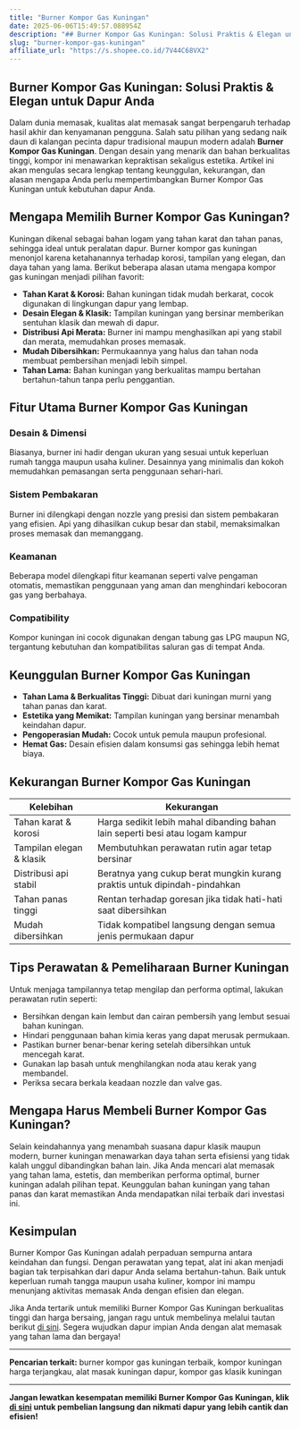 ```yaml
---
title: "Burner Kompor Gas Kuningan"
date: 2025-06-06T15:49:57.088954Z
description: "## Burner Kompor Gas Kuningan: Solusi Praktis & Elegan untuk Dapur Anda..."
slug: "burner-kompor-gas-kuningan"
affiliate_url: "https://s.shopee.co.id/7V44C68VX2"
---
```

## Burner Kompor Gas Kuningan: Solusi Praktis & Elegan untuk Dapur Anda

Dalam dunia memasak, kualitas alat memasak sangat berpengaruh terhadap hasil akhir dan kenyamanan pengguna. Salah satu pilihan yang sedang naik daun di kalangan pecinta dapur tradisional maupun modern adalah **Burner Kompor Gas Kuningan**. Dengan desain yang menarik dan bahan berkualitas tinggi, kompor ini menawarkan kepraktisan sekaligus estetika. Artikel ini akan mengulas secara lengkap tentang keunggulan, kekurangan, dan alasan mengapa Anda perlu mempertimbangkan Burner Kompor Gas Kuningan untuk kebutuhan dapur Anda.

## Mengapa Memilih Burner Kompor Gas Kuningan?

Kuningan dikenal sebagai bahan logam yang tahan karat dan tahan panas, sehingga ideal untuk peralatan dapur. Burner kompor gas kuningan menonjol karena ketahanannya terhadap korosi, tampilan yang elegan, dan daya tahan yang lama. Berikut beberapa alasan utama mengapa kompor gas kuningan menjadi pilihan favorit:

- **Tahan Karat & Korosi:** Bahan kuningan tidak mudah berkarat, cocok digunakan di lingkungan dapur yang lembap.
- **Desain Elegan & Klasik:** Tampilan kuningan yang bersinar memberikan sentuhan klasik dan mewah di dapur.
- **Distribusi Api Merata:** Burner ini mampu menghasilkan api yang stabil dan merata, memudahkan proses memasak.
- **Mudah Dibersihkan:** Permukaannya yang halus dan tahan noda membuat pembersihan menjadi lebih simpel.
- **Tahan Lama:** Bahan kuningan yang berkualitas mampu bertahan bertahun-tahun tanpa perlu penggantian.

## Fitur Utama Burner Kompor Gas Kuningan

### Desain & Dimensi
Biasanya, burner ini hadir dengan ukuran yang sesuai untuk keperluan rumah tangga maupun usaha kuliner. Desainnya yang minimalis dan kokoh memudahkan pemasangan serta penggunaan sehari-hari.

### Sistem Pembakaran
 Burner ini dilengkapi dengan nozzle yang presisi dan sistem pembakaran yang efisien. Api yang dihasilkan cukup besar dan stabil, memaksimalkan proses memasak dan memanggang.

### Keamanan
Beberapa model dilengkapi fitur keamanan seperti valve pengaman otomatis, memastikan penggunaan yang aman dan menghindari kebocoran gas yang berbahaya.

### Compatibility
Kompor kuningan ini cocok digunakan dengan tabung gas LPG maupun NG, tergantung kebutuhan dan kompatibilitas saluran gas di tempat Anda.

## Keunggulan Burner Kompor Gas Kuningan

- **Tahan Lama & Berkualitas Tinggi:** Dibuat dari kuningan murni yang tahan panas dan karat.
- **Estetika yang Memikat:** Tampilan kuningan yang bersinar menambah keindahan dapur.
- **Pengoperasian Mudah:** Cocok untuk pemula maupun profesional.
- **Hemat Gas:** Desain efisien dalam konsumsi gas sehingga lebih hemat biaya.

## Kekurangan Burner Kompor Gas Kuningan

| Kelebihan | Kekurangan |
|--------------|--------------|
| Tahan karat & korosi | Harga sedikit lebih mahal dibanding bahan lain seperti besi atau logam kampur |
| Tampilan elegan & klasik | Membutuhkan perawatan rutin agar tetap bersinar |
| Distribusi api stabil | Beratnya yang cukup berat mungkin kurang praktis untuk dipindah-pindahkan |
| Tahan panas tinggi | Rentan terhadap goresan jika tidak hati-hati saat dibersihkan |
| Mudah dibersihkan | Tidak kompatibel langsung dengan semua jenis permukaan dapur |

## Tips Perawatan & Pemeliharaan Burner Kuningan

Untuk menjaga tampilannya tetap mengilap dan performa optimal, lakukan perawatan rutin seperti:

- Bersihkan dengan kain lembut dan cairan pembersih yang lembut sesuai bahan kuningan.
- Hindari penggunaan bahan kimia keras yang dapat merusak permukaan.
- Pastikan burner benar-benar kering setelah dibersihkan untuk mencegah karat.
- Gunakan lap basah untuk menghilangkan noda atau kerak yang membandel.
- Periksa secara berkala keadaan nozzle dan valve gas.

## Mengapa Harus Membeli Burner Kompor Gas Kuningan?

Selain keindahannya yang menambah suasana dapur klasik maupun modern, burner kuningan menawarkan daya tahan serta efisiensi yang tidak kalah unggul dibandingkan bahan lain. Jika Anda mencari alat memasak yang tahan lama, estetis, dan memberikan performa optimal, burner kuningan adalah pilihan tepat. Keunggulan bahan kuningan yang tahan panas dan karat memastikan Anda mendapatkan nilai terbaik dari investasi ini.

## Kesimpulan

Burner Kompor Gas Kuningan adalah perpaduan sempurna antara keindahan dan fungsi. Dengan perawatan yang tepat, alat ini akan menjadi bagian tak terpisahkan dari dapur Anda selama bertahun-tahun. Baik untuk keperluan rumah tangga maupun usaha kuliner, kompor ini mampu menunjang aktivitas memasak Anda dengan efisien dan elegan.

Jika Anda tertarik untuk memiliki Burner Kompor Gas Kuningan berkualitas tinggi dan harga bersaing, jangan ragu untuk membelinya melalui tautan berikut [di sini](https://s.shopee.co.id/7V44C68VX2). Segera wujudkan dapur impian Anda dengan alat memasak yang tahan lama dan bergaya!

---

**Pencarian terkait:** burner kompor gas kuningan terbaik, kompor kuningan harga terjangkau, alat masak kuningan dapur, kompor gas klasik kuningan

---

**Jangan lewatkan kesempatan memiliki Burner Kompor Gas Kuningan, klik [di sini](https://s.shopee.co.id/7V44C68VX2) untuk pembelian langsung dan nikmati dapur yang lebih cantik dan efisien!**